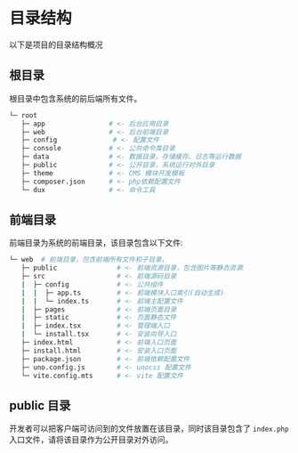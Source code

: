 # 目录结构

以下是项目的目录结构概况

## 根目录

根目录中包含系统的前后端所有文件。

```bash
└─ root
   ├─ app                # <- 后台应用目录
   ├─ web                # <- 后台前端目录
   ├─ config              # <- 配置文件
   ├─ console            # <- 公共命令类目录
   ├─ data               # <- 数据目录，存储缓存、日志等运行数据
   ├─ public             # <- 公开目录，系统运行对外目录
   ├─ theme              # <- CMS 模块开发模板
   ├─ composer.json      # <- php依赖配置文件
   └─ dux                # <- 命令工具
```


## 前端目录

前端目录为系统的前端目录，该目录包含以下文件:

```bash
└─ web  # 前端目录，包含前端所有文件和子目录。
   ├─ public               # <- 前端资源目录，包含图片等静态资源
   ├─ src                  # <- 前端源码目录
   |  ├─ config            # <- 公共组件
   |  |  ├─ app.ts         # <- 前端模块入口索引(自动生成)
   |  |  └─ index.ts       # <- 前端主配置文件
   |  ├─ pages             # <- 前端页面目录
   |  ├─ static            # <- 页面静态文件
   |  ├─ index.tsx         # <- 管理端入口
   |  └─ install.tsx       # <- 安装向导入口
   ├─ index.html           # <- 前端入口页面
   ├─ install.html         # <- 安装入口页面
   ├─ package.json         # <- 前端依赖配置文件
   ├─ uno.config.js        # <- unocss 配置文件
   └─ vite.config.mts      # <- vite 配置文件
```

## public 目录

开发者可以把客户端可访问到的文件放置在该目录，同时该目录包含了 `index.php` 入口文件，请将该目录作为公开目录对外访问。
